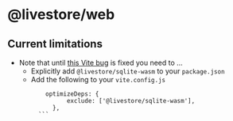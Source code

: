 # @livestore/web

## Current limitations

- Note that until [this Vite bug](https://github.com/vitejs/vite/issues/8427) is fixed you need to ...
  - Explicitly add `@livestore/sqlite-wasm` to your `package.json`
  - Add the following to your `vite.config.js`
	  ```
		  optimizeDeps: {
				exclude: ['@livestore/sqlite-wasm'],
			},
		```